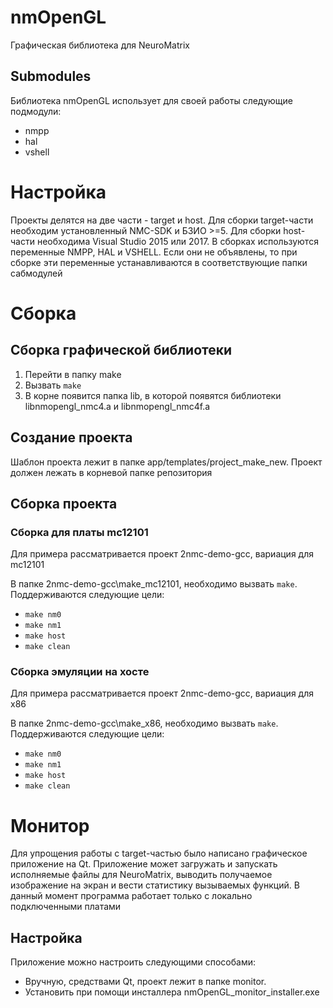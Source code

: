 # nmOpenGL

Графическая библиотека для NeuroMatrix

## Submodules
Библиотека nmOpenGL использует для своей работы следующие подмодули:
- nmpp
- hal
- vshell


# Настройка
Проекты делятся на две части - target и host.
Для сборки target-части необходим установленный NMC-SDK и БЗИО >=5.
Для сборки host-части необходима Visual Studio 2015 или 2017.
В сборках используются переменные NMPP, HAL и VSHELL. Если они не объявлены, то при сборке эти переменные устанавливаются в соответствующие папки сабмодулей

# Сборка
## Сборка графической библиотеки
1. Перейти в папку make
2. Вызвать `make`
3. В корне появится папка lib, в которой появятся библиотеки libnmopengl_nmc4.a и libnmopengl_nmc4f.a

## Создание проекта
Шаблон проекта лежит в папке app/templates/project_make_new. Проект должен лежать в корневой папке репозитория

## Сборка проекта
### Сборка для платы mc12101
Для примера рассматривается проект 2nmc-demo-gcc, вариация для mc12101

В папке 2nmc-demo-gcc\make_mc12101, необходимо вызвать `make`. Поддерживаются следующие цели:
- `make nm0`
- `make nm1`
- `make host`
- `make clean`

### Сборка эмуляции на хосте
Для примера рассматривается проект 2nmc-demo-gcc, вариация для х86

В папке 2nmc-demo-gcc\make_x86, необходимо вызвать `make`. Поддерживаются следующие цели:
- `make nm0`
- `make nm1`
- `make host`
- `make clean`

# Монитор
Для упрощения работы с target-частью было написано графическое приложение на Qt. Приложение может загружать и запускать исполняемые файлы для NeuroMatrix, выводить получаемое изображение на экран и вести статистику вызываемых функций. В данный момент программа работает только с локально подключенными платами

## Настройка
Приложение можно настроить следующими способами:
- Вручную, средствами Qt, проект лежит в папке monitor.
- Установить при помощи инсталлера nmOpenGL_monitor_installer.exe

